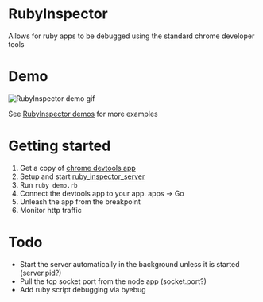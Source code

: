 # RubyInspector

Allows for ruby apps to be debugged using the standard chrome developer tools

# Demo

![RubyInspector demo gif](https://raw.githubusercontent.com/gingermusketeer/ruby_inspector/master/readme/demo.gif)

See [RubyInspector demos](https://github.com/gingermusketeer/ruby_inspector_demos) for more examples

# Getting started

1. Get a copy of [chrome devtools app](https://github.com/auchenberg/chrome-devtools-app)
2. Setup and start [ruby_inspector_server](https://github.com/gingermusketeer/ruby_inspector_server)
3. Run `ruby demo.rb`
4. Connect the devtools app to your app. apps -> Go
5. Unleash the app from the breakpoint
6. Monitor http traffic


# Todo
- Start the server automatically in the background unless it is started (server.pid?)
- Pull the tcp socket port from the node app (socket.port?)
- Add ruby script debugging via byebug
